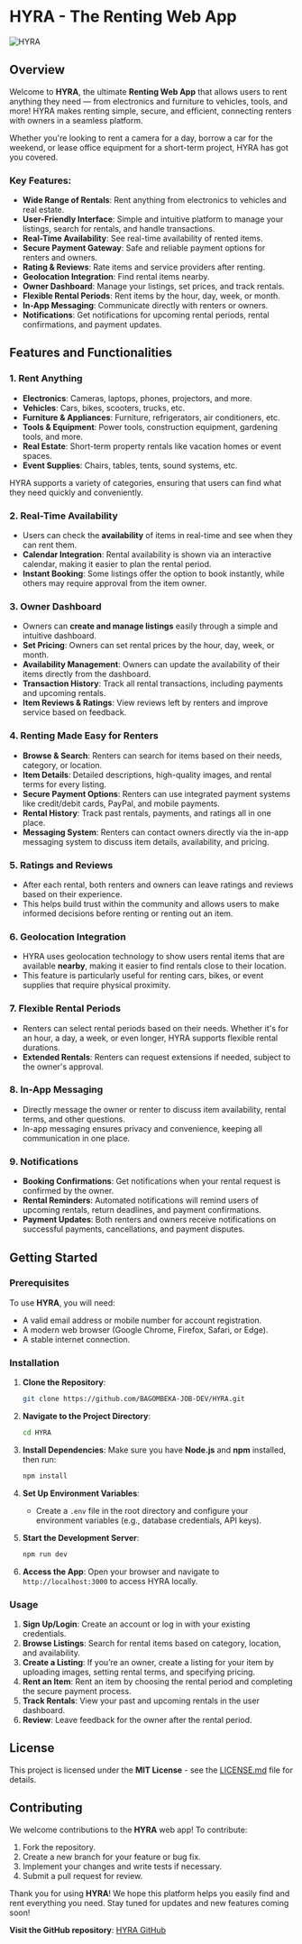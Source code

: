 
# HYRA - The Renting Web App

![HYRA](https://github.com/BAGOMBEKA-JOB-DEV/HYRA)

## Overview

Welcome to **HYRA**, the ultimate **Renting Web App** that allows users to rent anything they need — from electronics and furniture to vehicles, tools, and more! HYRA makes renting simple, secure, and efficient, connecting renters with owners in a seamless platform.

Whether you're looking to rent a camera for a day, borrow a car for the weekend, or lease office equipment for a short-term project, HYRA has got you covered.

### Key Features:
- **Wide Range of Rentals**: Rent anything from electronics to vehicles and real estate.
- **User-Friendly Interface**: Simple and intuitive platform to manage your listings, search for rentals, and handle transactions.
- **Real-Time Availability**: See real-time availability of rented items.
- **Secure Payment Gateway**: Safe and reliable payment options for renters and owners.
- **Rating & Reviews**: Rate items and service providers after renting.
- **Geolocation Integration**: Find rental items nearby.
- **Owner Dashboard**: Manage your listings, set prices, and track rentals.
- **Flexible Rental Periods**: Rent items by the hour, day, week, or month.
- **In-App Messaging**: Communicate directly with renters or owners.
- **Notifications**: Get notifications for upcoming rental periods, rental confirmations, and payment updates.

## Features and Functionalities

### 1. **Rent Anything**
   - **Electronics**: Cameras, laptops, phones, projectors, and more.
   - **Vehicles**: Cars, bikes, scooters, trucks, etc.
   - **Furniture & Appliances**: Furniture, refrigerators, air conditioners, etc.
   - **Tools & Equipment**: Power tools, construction equipment, gardening tools, and more.
   - **Real Estate**: Short-term property rentals like vacation homes or event spaces.
   - **Event Supplies**: Chairs, tables, tents, sound systems, etc.

   HYRA supports a variety of categories, ensuring that users can find what they need quickly and conveniently.

### 2. **Real-Time Availability**
   - Users can check the **availability** of items in real-time and see when they can rent them.
   - **Calendar Integration**: Rental availability is shown via an interactive calendar, making it easier to plan the rental period.
   - **Instant Booking**: Some listings offer the option to book instantly, while others may require approval from the item owner.

### 3. **Owner Dashboard**
   - Owners can **create and manage listings** easily through a simple and intuitive dashboard.
   - **Set Pricing**: Owners can set rental prices by the hour, day, week, or month.
   - **Availability Management**: Owners can update the availability of their items directly from the dashboard.
   - **Transaction History**: Track all rental transactions, including payments and upcoming rentals.
   - **Item Reviews & Ratings**: View reviews left by renters and improve service based on feedback.
   
### 4. **Renting Made Easy for Renters**
   - **Browse & Search**: Renters can search for items based on their needs, category, or location.
   - **Item Details**: Detailed descriptions, high-quality images, and rental terms for every listing.
   - **Secure Payment Options**: Renters can use integrated payment systems like credit/debit cards, PayPal, and mobile payments.
   - **Rental History**: Track past rentals, payments, and ratings all in one place.
   - **Messaging System**: Renters can contact owners directly via the in-app messaging system to discuss item details, availability, and pricing.
   
### 5. **Ratings and Reviews**
   - After each rental, both renters and owners can leave ratings and reviews based on their experience.
   - This helps build trust within the community and allows users to make informed decisions before renting or renting out an item.

### 6. **Geolocation Integration**
   - HYRA uses geolocation technology to show users rental items that are available **nearby**, making it easier to find rentals close to their location.
   - This feature is particularly useful for renting cars, bikes, or event supplies that require physical proximity.

### 7. **Flexible Rental Periods**
   - Renters can select rental periods based on their needs. Whether it's for an hour, a day, a week, or even longer, HYRA supports flexible rental durations.
   - **Extended Rentals**: Renters can request extensions if needed, subject to the owner's approval.

### 8. **In-App Messaging**
   - Directly message the owner or renter to discuss item availability, rental terms, and other questions.
   - In-app messaging ensures privacy and convenience, keeping all communication in one place.

### 9. **Notifications**
   - **Booking Confirmations**: Get notifications when your rental request is confirmed by the owner.
   - **Rental Reminders**: Automated notifications will remind users of upcoming rentals, return deadlines, and payment confirmations.
   - **Payment Updates**: Both renters and owners receive notifications on successful payments, cancellations, and payment disputes.

## Getting Started

### Prerequisites
To use **HYRA**, you will need:
- A valid email address or mobile number for account registration.
- A modern web browser (Google Chrome, Firefox, Safari, or Edge).
- A stable internet connection.

### Installation

1. **Clone the Repository**:
   ```bash
   git clone https://github.com/BAGOMBEKA-JOB-DEV/HYRA.git
   ```

2. **Navigate to the Project Directory**:
   ```bash
   cd HYRA
   ```

3. **Install Dependencies**:
   Make sure you have **Node.js** and **npm** installed, then run:
   ```bash
   npm install
   ```

4. **Set Up Environment Variables**:
   - Create a `.env` file in the root directory and configure your environment variables (e.g., database credentials, API keys).

5. **Start the Development Server**:
   ```bash
   npm run dev
   ```

6. **Access the App**:
   Open your browser and navigate to `http://localhost:3000` to access HYRA locally.

### Usage

1. **Sign Up/Login**: Create an account or log in with your existing credentials.
2. **Browse Listings**: Search for rental items based on category, location, and availability.
3. **Create a Listing**: If you’re an owner, create a listing for your item by uploading images, setting rental terms, and specifying pricing.
4. **Rent an Item**: Rent an item by choosing the rental period and completing the secure payment process.
5. **Track Rentals**: View your past and upcoming rentals in the user dashboard.
6. **Review**: Leave feedback for the owner after the rental period.

## License

This project is licensed under the **MIT License** - see the [LICENSE.md](LICENSE.md) file for details.

## Contributing

We welcome contributions to the **HYRA** web app! To contribute:

1. Fork the repository.
2. Create a new branch for your feature or bug fix.
3. Implement your changes and write tests if necessary.
4. Submit a pull request for review.

Thank you for using **HYRA**! We hope this platform helps you easily find and rent everything you need. Stay tuned for updates and new features coming soon!

**Visit the GitHub repository**: [HYRA GitHub](https://github.com/BAGOMBEKA-JOB-DEV/HYRA)
```
